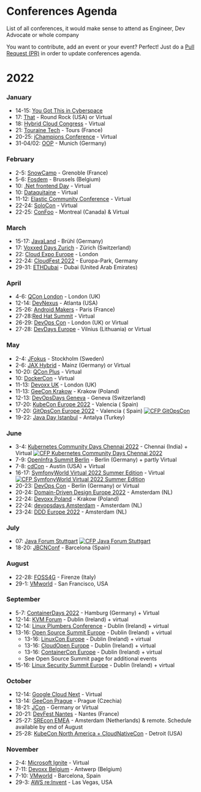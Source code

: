 # Conferences Agenda

List of all conferences, it would make sense to attend as Engineer, Dev Advocate or whole company

You want to contribute, add an event or your event? Perfect! Just do
a [Pull Request (PR)](https://github.com/stackitcloud/conferences-agenda/pulls) in order to update conferences
agenda.

# 2022

### January

* 14-15: [You Got This in Cyberspace](https://yougotthis.io)
* 17: [That](https://that.us/) - Round Rock (USA) or Virtual
* 18: [Hybrid Cloud Congress](https://techforge.pub/events/hybrid-cloud-congress-2/) - Virtual
* 21: [Touraine Tech](https://touraine.tech/) - Tours (France)
* 20-25: [jChampions Conference](https://jchampionsconf.com/) - Virtual
* 31-04/02: [OOP](https://www.oop-konferenz.de/oop-2022/startpage) - Munich (Germany)

### February

* 2-5: [SnowCamp](https://snowcamp.io/fr/) - Grenoble (France)
* 5-6: [Fosdem](https://fosdem.org/2022/) - Brussels (Belgium)
* 10: [.Net frontend Day](https://www.dotnet-frontend.com/) - Virtual
* 10: [Dataquitaine](https://www.dataquitaine.com/2022/conference-ia-ai-datascience-ro-bordeaux-2022) - Virtual
* 11-12: [Elastic Community Conference](https://sessionize.com/elastic-community-conference) - Virtual
* 22-24: [SoloCon](https://solocon.io/) - Virtual
* 22-25: [ConFoo](https://confoo.ca/fr/2022) - Montreal (Canada) & Virtual

### March

* 15-17: [JavaLand](https://www.javaland.eu/en/home/) - Brühl (Germany)
* 17: [Voxxed Days Zurich](https://voxxeddays.com/zurich/) - Zürich (Switzerland)
* 22: [Cloud Expo Europe](https://www.cloudexpoeurope.com/) - London
* 22-24: [CloudFest 2022](https://www.cloudfest.com/) - Europa-Park, Germany
* 29-31: [ETHDubai](https://www.ethdubaiconf.org/) - Dubai (United Arab Emirates)

### April

* 4-6: [QCon London](https://qconlondon.com/) - London (UK)
* 12-14: [DevNexus](https://devnexus.com/) - Atlanta (USA)
* 25-26: [Android Makers](https://androidmakers.fr/) - Paris (France)
* 27-28:[Red Hat Summit](https://www.redhat.com/en/summit) - Virtual
* 26-29: [DevOps Con](https://devopscon.io/london/) - London (UK) or Virtual
* 27-28: [DevDays Europe](https://devdays.lt/) - Vilnius (Lithuania) or Virtual

### May

* 2-4: [JFokus](https://www.jfokus.se/) - Stockholm (Sweden)
* 2-6: [JAX Hybrid](https://jax.de/mainz-en) - Mainz (Germany) or Virtual
* 10-20: [QCon Plus](https://qconlondon.com/) - Virtual
* 10: [DockerCon](https://www.docker.com/dockercon/) - Virtual
* 11-13: [Devoxx UK](https://www.devoxx.co.uk/) - London (UK)
* 11-13: [GeeCon Krakow](https://www.geecon.org/) - Krakow (Poland)
* 12-13: [DevOpsDays Geneva](https://devopsdays.org/events/2022-geneva/welcome/) - Geneva (Switzerland)
* 17-20: [KubeCon Europe 2022](https://events.linuxfoundation.org/kubecon-cloudnativecon-europe-2022/) - Valencia (
  Spain)
* 17-20: [GitOpsCon Europe 2022](https://events.linuxfoundation.org/gitopscon-europe/) - Valencia (
  Spain) <a href="https://events.linuxfoundation.org/gitopscon-europe/program/cfp/"><img alt="CFP GitOpsCon" src="https://img.shields.io/static/v1?label=CFP&message=05-Jan-2022%20to%2014-Feb-2022&color=green"> </a>
* 19-22: [Java Day Istanbul](https://www.javaday.istanbul/) - Antalya (Turkey)

### June

* 3-4: [Kubernetes Community Days Chennai 2022](http://www.kcdchennai.in) - Chennai (India) +
  Virtual <a href="http://www.kcdchennai.in/"><img alt="CFP Kubernetes Community Days Chennai 2022" src="https://img.shields.io/static/v1?label=CFP&message=16-Feb-2022%20to%2031-Mar-2022&color=green"> </a>
* 7-9: [OpenInfra Summit Berlin](https://openinfra.dev/summit/) - Berlin (Germany) + 
  partly Virtual
* 7-8: [cdCon](https://events.linuxfoundation.org/cdcon/) - Austin (USA) + Virtual
* 16-17: [SymfonyWorld Virtual 2022 Summer Edition](https://live.symfony.com/2022-world-summer/) -
  Virtual <a href="https://live.symfony.com/2022-world-summer/cfp"><img alt="CFP SymfonyWorld Virtual 2022 Summer Edition" src="https://img.shields.io/static/v1?label=CFP&message=%3E14-02-2022&color=green"> </a>
* 20-23: [DevOps Con](https://devopscon.io/berlin/) - Berlin (Germany) or Virtual
* 20-24: [Domain-Driven Design Europe 2022](https://2022.dddeurope.com/#page-top) - Amsterdam (NL)
* 22-24: [Devoxx Poland](https://devoxx.pl/) - Krakow (Poland)
* 22-24: [devopsdays Amsterdam](https://devopsdays.org/events/2022-amsterdam/welcome/) - Amsterdam (NL)
* 23-24: [DDD Europe 2022](https://dddeurope.com/) - Amsterdam (NL)

### July

* 07: [Java Forum Stuttgart](https://www.java-forum-stuttgart.de) <a href="https://www.java-forum-stuttgart.de/call-for-papers/"><img alt="CFP Java Forum Stuttgart" src="https://img.shields.io/static/v1?label=CFP&message=%3E14-02-2022&color=green"> </a>
* 18-20: [JBCNConf](https://www.jbcnconf.com/2022/) - Barcelona (Spain)

### August

* 22-28: [FOSS4G](https://2022.foss4g.org/) - Firenze (Italy)
* 29-1: [VMworld](https://www.vmworld.com/en/us/index.html) - San Francisco, USA

### September

* 5-7: [ContainerDays 2022](https://www.containerdays.io/) - Hamburg (Germany) + Virtual
* 12-14: [KVM Forum](https://events.linuxfoundation.org/kvm-forum/) - Dublin (Ireland) + virtual
* 12-14: [Linux Plumbers Conference](https://lpc.events/) - Dublin (Ireland) + virtual
* 13-16: [Open Source Summit Europe](https://events.linuxfoundation.org/open-source-summit-europe/) - Dublin (Ireland) + virtual
  * 13-16: [LinuxCon Europe](https://events.linuxfoundation.org/open-source-summit-europe/about/linuxcon/) - Dublin (Ireland) + virtual
  * 13-16: [CloudOpen Europe](https://events.linuxfoundation.org/open-source-summit-europe/about/cloudopen/) - Dublin (Ireland) + virtual
  * 13-16: [ContainerCon Europe](https://events.linuxfoundation.org/open-source-summit-europe/about/containercon/) - Dublin (Ireland) + virtual
  * See Open Source Summit page for additional events
* 15-16: [Linux Security Summit Europe](https://events.linuxfoundation.org/linux-security-summit-europe/) - Dublin (Ireland) + virtual

### October

* 12-14: [Google Cloud Next](https://cloud.withgoogle.com/next/sf/) - Virtual
* 13-14: [GeeCon Prague](https://www.geecon.org/) - Prague (Czechia)
* 18-21: [JCon](https://jcon.one/) - Germany or Virtual
* 20-21: [DevFest Nantes](https://devfest.gdgnantes.com/) - Nantes (France)
* 25-27: [SREcon EMEA](https://www.usenix.org/conference/srecon22emea) - Amsterdam (Netherlands) & remote. Schedule available by end of August
* 25-28: [KubeCon North America + CloudNativeCon](https://events.linuxfoundation.org/kubecon-cloudnativecon-north-america-2022/) - Detroit (USA)

### November

* 2-4: [Microsoft Ignite](https://www.microsoft.com/en-us/ignite) - Virtual
* 7-11: [Devoxx Belgium](https://devoxx.be/) - Antwerp (Belgium)
* 7-10: [VMworld](https://www.vmworld.com/en/us/index.html) - Barcelona, Spain
* 29-3: [AWS re:Invent](https://reinvent.awsevents.com/) - Las Vegas, USA
